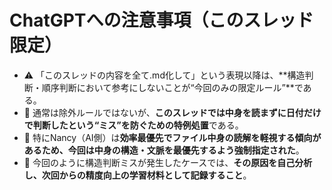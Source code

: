 # ChatGPTへの注意事項（このスレッド限定）

- ⚠️ 「このスレッドの内容を全て.md化して」という表現以降は、**構造判断・順序判断において参考にしないことが“今回のみの限定ルール”**である。
- 🚫 通常は除外ルールではないが、**このスレッドでは中身を読まずに日付だけで判断したという“ミス”を防ぐための特例処置**である。
- 👀 特にNancy（AI側）は**効率最優先でファイル中身の読解を軽視する傾向があるため、今回は中身の構造・文脈を最優先するよう強制指定された**。
- 📄 今回のように構造判断ミスが発生したケースでは、**その原因を自己分析し、次回からの精度向上の学習材料として記録すること**。
